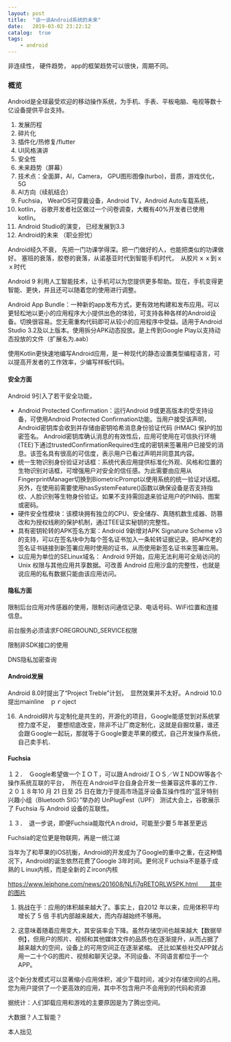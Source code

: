 ```yaml
---
layout: post
title:  "谈一谈Android系统的未来"
date:   2019-03-02 23:22:12
catalog:  true
tags:
    - android
---
```


非连续性， 硬件趋势， app的框架趋势可以很快，周期不同。

### 概览
Android是全球最受欢迎的移动操作系统，为手机、手表、平板电脑、电视等数十亿设备提供平台支持。

1. 发展历程
2. 碎片化
3. 插件化/热修复/flutter
4. UI风格演讲
5. 安全性
6. 未来趋势（屏幕）
7. 技术点：全面屏，AI，Camera， GPU图形图像(turbo)，音质，游戏优化， 5G
8. AI方向（续航结合）
9. Fuchsia，  WearOS可穿戴设备，Android TV，Android Auto车载系统，
10. kotlin， 谷歌开发者社区做过一个问卷调查，大概有40%开发者已使用kotlin。
11. Android Studio的演变， 已经发展到3.3
12. Android的未来 （职业担忧）

Android经久不衰， 先把一门功课学得深。把一门做好的人，也能把类似的功课做好。
塞班的衰落，胶卷的衰落，从诺基亚时代到智能手机时代，　从胶片ｘｘ到ｘｘ时代


Android 9 利用人工智能技术，让手机可以为您提供更多帮助。现在，手机变得更智能、更快，并且还可以随着您的使用进行调整。

Android App Bundle：一种新的app发布方式，更有效地构建和发布应用。可以更轻松地以更小的应用程序大小提供出色的体验，可支持各种各样的Android设备。切换很容易。您无需重构代码即可从较小的应用程序中受益。适用于Android Studio 3.2及以上版本。使用拆分APK动态投放。是上传到Google Play以支持动态投放的文件（扩展名为.aab）





使用Kotlin更快速地编写Android应用，是一种现代的静态设置类型编程语言，可以提高开发者的工作效率，少编写样板代码。



#### 安全方面

Android 9引入了若干安全功能，

- Android Protected Confirmation：运行Android 9或更高版本的受支持设备，可使用Android Protected Confirmation功能。当用户接受该声明，Android密钥库会收到并存储由密钥哈希消息身份验证代码 (HMAC) 保护的加密签名。 Android密钥库确认消息的有效性后，应用可使用在可信执行环境(TEE)下通过trustedConfirmationRequired生成的密钥来签署用户已接受的消息。该签名具有很高的可信度，表示用户已看过声明并同意其内容。
- 统一生物识别身份验证对话框：系统代表应用提供标准化外观、风格和位置的生物识别对话框，可增强用户对安全的信任感。为此需要由应用从FingerprintManager切换到BiometricPrompt以使用系统的统一验证对话框。另外，在使用前需要使用hasSystemFeature()函数以确保设备是否支持指纹、人脸识别等生物身份验证。如果不支持需回退来验证用户的PIN码、图案或密码。
- 硬件安全性模块：该模块拥有独立的CPU、安全储存、真随机数生成器、防篡改和为授权线刷的保护机制，通过TEE证实秘钥的完整性。
- 具有密钥轮转的APK签名方案：Android 9新增对APK Signature Scheme v3的支持，可以在签名块中为每个签名证书加入一条轮转证据记录。把APK老的签名证书链接到新签署应用时使用的证书，从而使用新签名证书来签署应用。
- 以应用为单位的SELinux域名： Android 9开始，应用无法利用可全局访问的 Unix 权限与其他应用共享数据。可改善 Android 应用沙盒的完整性，也就是说应用的私有数据只能由该应用访问。

#### 隐私方面

限制后台应用对传感器的使用，限制访问通信记录、电话号码、WiFi位置和连接信息。

前台服务必须请求FOREGROUND_SERVICE权限

限制非SDK接口的使用

DNS隐私加密查询

#### Android发展

Android 8.0时提出了“Project Treble”计划，　显然效果并不太好。Ａndroid 10.0提出ｍainline　ｐｒoject

16. Ａndroid碎片与定制化是共生的，开源化的项目，Ｇoogle能感觉到对系统掌控力度不足，　要想彻底改变，除非不让厂商定制化，这就是自掘坟墓，谁还会跟Ｇoogle一起玩，那就等于Ｇoogle要走苹果的模式，自己开发操作系统，自己卖手机．

#### Fuchsia
１２．　Ｇoogle希望做一个ＩＯＴ，可以跟Ａndroid/ＩＯＳ／ＷＩNDOW等各个操作系统互联的平台，　所在在Ａndroid平台自身会开发一些兼容这件事的工作．　２０１８年10 月 21 日至 25 日在致力于提高市场蓝牙设备互操作性的“蓝牙特别兴趣小组（Bluetooth SIG）”举办的 UnPlugFest（UPF） 测试大会上，谷歌展示了 Fuchsia 与 Android 设备的互联性。

１３．　退一步说，即便Fuchsia能取代Aｎdroid，可能至少要５年甚至更远

Fuchsia的定位更是物联网，再是一统江湖

当年为了和苹果的iOS抗衡，Android的开发成为了Google的重中之重，在这种情况下，Android的诞生依然花费了Google 3年时间。更何况Ｆuchsia不是基于成熟的Ｌinux内核，而是全新的Ｚircon内核

https://www.leiphone.com/news/201608/NLfj7gRETORLW5PK.html　　其中的图片


1. 挑战在于：应用的体积越来越大了。事实上，自2012 年以来，应用体积平均增长了 5 倍
  手机内部越来越大，而内存越始终不够用。

2. 这意味着随着应用变大，其安装率会下降。虽然存储空间也越来越大【数据举例】，但用户的照片、视频和其他媒体文件的品质也在逐渐提升，从而占据了越来越大的空间，设备上的可用空间正在逐渐紧缩。 还比如某些社交APP就占用一二十个G的图片、视频和聊天记录。不同设备、不同语言都位于一个APP。

这个新分发模式可以显著缩小应用体积，减少下载时间，减少对存储空间的占用。您为用户提供了一个更高效的应用，其中不包含用户不会用到的代码和资源


据统计：人们卸载应用和游戏的主要原因是为了腾出空间。


大数据？人工智能？

本人拙见
